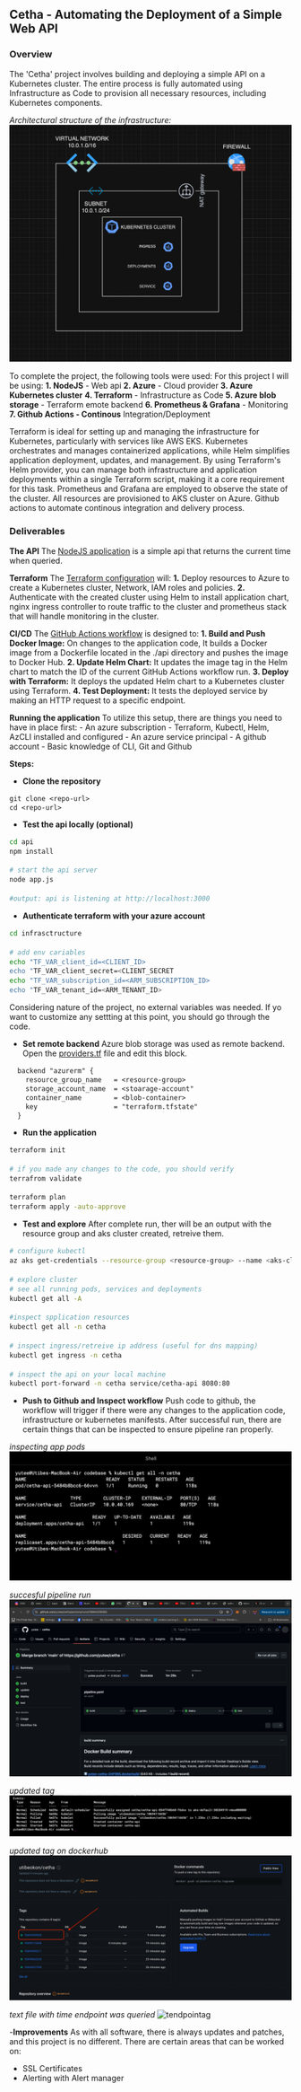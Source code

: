 ## Cetha - Automating the Deployment of a Simple Web API

### Overview
The 'Cetha' project involves building and deploying a simple API on a Kubernetes cluster. The entire process is fully automated using Infrastructure as Code to provision all necessary resources, including Kubernetes components.

_Architectural structure of the infrastructure:_
    ![architecture diagram](./00-images/diagram.png)

To complete the project, the following tools were used:
    For this project I will be using:
    __1. NodeJS__ - Web api
    __2. Azure__ -  Cloud provider
    __3. Azure Kubernetes cluster__
    __4. Terraform__ - Infrastructure as Code
    __5. Azure blob storage__ - Terraform emote backend
    __6. Prometheus & Grafana__ - Monitoring
    __7. Github Actions - Continous__ Integration/Deployment

Terraform is ideal for setting up and managing the infrastructure for Kubernetes, particularly with services like AWS EKS. Kubernetes orchestrates and manages containerized applications, while Helm simplifies application deployment, updates, and management. By using Terraform's Helm provider, you can manage both infrastructure and application deployments within a single Terraform script, making it a core requirement for this task. Prometheus and Grafana are employed to observe the state of the cluster.
All resources are provisioned to AKS cluster on Azure.
Github actions to automate continous integration and delivery process.

### Deliverables

__The API__
    The [NodeJS application](./api/app.js) is a simple api that returns the current time when queried. 

__Terraform__
    The [Terraform configuration](./infrastructure/) will:
    __1.__ Deploy resources to Azure to create a Kubernetes cluster, Network, IAM roles and policies.
    __2.__ Authenticate with the created cluster using Helm to install application chart, nginx ingress controller to route traffic to the cluster and prometheus stack that will handle monitoring in the cluster.

__CI/CD__
    The [GitHub Actions workflow](.github/workflows/pipeline.yaml) is designed to:
    __1. Build and Push Docker Image:__
        On changes to the application code, It builds a Docker image from a Dockerfile located in the ./api directory and pushes the image to Docker Hub.
    __2. Update Helm Chart:__
        It updates the image tag in the Helm chart to match the ID of the current GitHub Actions workflow run.
    __3. Deploy with Terraform:__
        It deploys the updated Helm chart to a Kubernetes cluster using Terraform.
    __4. Test Deployment:__
        It tests the deployed service by making an HTTP request to a specific endpoint.

__Running the application__
To utilize this setup, there are things you need to have in place first:
    - An azure subscription
    - Terraform, Kubectl, Helm, AzCLI installed and configured
    - An azure service principal
    - A github account
    - Basic knowledge of CLI, Git and Github

__Steps:__
- __Clone the repository__
```
git clone <repo-url>
cd <repo-url>
```
- __Test the api locally (optional)__
``` bash
cd api
npm install

# start the api server
node app.js

#output: api is listening at http://localhost:3000
```

- __Authenticate terraform with your azure account__
```bash
cd infrasctructure

# add env cariables
echo "TF_VAR_client_id=<CLIENT_ID>
echo "TF_VAR_client_secret=<CLIENT_SECRET
echo "TF_VAR_subscription_id=<ARM_SUBSCRIPTION_ID>
echo "TF_VAR_tenant_id=<ARM_TENANT_ID>
```

Considering nature of the project, no external variables was needed. If yo want to customize any settting at this point, you should go through the code.

- __Set remote backend__
Azure blob storage was used as remote backend. Open the [providers.tf](./infrastructure/providers.tf) file and edit this block.
```
  backend "azurerm" {
    resource_group_name   = <resource-group>
    storage_account_name  = <stoarage-account"
    container_name        = <blob-container>
    key                   = "terraform.tfstate"
  }
```

- __Run the application__
```bash
terraform init

# if you made any changes to the code, you should verify
terrafrom validate

terraform plan
terraform apply -auto-approve
```

- __Test and explore__
After complete run, ther will be an output with the resource group and aks cluster created, retreive them.

```bash
# configure kubectl
az aks get-credentials --resource-group <resource-group> --name <aks-cluster> --overwrite-existing

# explore cluster
# see all running pods, services and deployments
kubectl get all -A

#inspect spplication resources
kubectl get all -n cetha

# inspect ingress/retreive ip address (useful for dns mapping)
kubectl get ingress -n cetha

# inspect the api on your local machine
kubectl port-forward -n cetha service/cetha-api 8080:80

```

- __Push to Github and Inspect workflow__
Push code to github, the workflow will trigger if there were any changes to the application code, infrastructure or kubernetes manifests.
After successful run, there are certain things that can be inspected to ensure pipeline ran properly.

_inspecting app pods_
![pods](./00-images/Screenshot%202024-09-03%20at%2022.59.23.png)

_succesful pipeline run_
![workslow](./00-images/Screenshot%202024-09-04%20at%2003.50.15.png)

_updated tag_
![tag](./00-images/Screenshot%202024-09-04%20at%2003.55.54.png)

_updated tag on dockerhub_
![tag](./00-images/Screenshot%202024-09-04%20at%2003.57.28.png)

_text file with time endpoint was queried_
![tendpointag](./00-images/)

-__Improvements__
As with all software, there is always updates and patches, and this project is no different. There are certain areas that can be worked on:
- SSL Certificates
- Alerting with Alert manager
